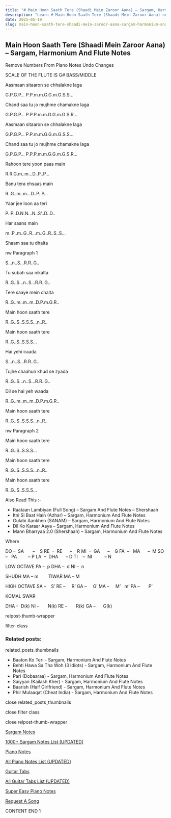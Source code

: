 ```yaml
---
title: "# Main Hoon Saath Tere (Shaadi Mein Zaroor Aana) – Sargam, Harmonium And Flute Notes"
description: "Learn # Main Hoon Saath Tere (Shaadi Mein Zaroor Aana) notes, sargam, harmonium notations and flute notes. Easy step-by-step tutorial for beginners."
date: 2025-05-19
slug: main-hoon-saath-tere-shaadi-mein-zaroor-aana-sargam-harmonium-and-flute-notes
---
```


## Main Hoon Saath Tere (Shaadi Mein Zaroor Aana) – Sargam, Harmonium And Flute Notes

Remove Numbers From Piano Notes
Undo Changes

SCALE OF THE FLUTE IS G# BASS/MIDDLE

Aasmaan sitaaron se chhalakne laga

G.P.G.P… P.P.m.m.G.G.m.G.S.S…

Chand saa tu jo mujhme chamakne laga

G.P.G.P… P.P.P.m.m.G.G.m.G.S.R…

Aasmaan sitaaron se chhalakne laga

G.P.G.P… P.P.m.m.G.G.m.G.S.S…

Chand saa tu jo mujhme chamakne laga

G.P.G.P… P.P.P.m.m.G.G.m.G.S.R…

Rahoon tere yoon paas main

R.R.G.m..m…D..P..P…

Banu tera ehsaas main

R..G..m..m…D..P..P…

Yaar jee loon aa teri

P..P..D.N.N…N..S’..D..D..

Har saans main

m..P..m..G..R…m..G..R..S..S…

Shaam saa tu dhalta

nw Paragraph 1

S…n..S…R.R..G..

Tu subah saa nikalta

R..G..S…n..S…R.R..G..

Tere saaye mein chalta

R..G..m..m..m..D.P.m.G.R..

Main hoon saath tere

R..G..S..S.S.S…n..R..

Main hoon saath tere

R..G..S..S.S.S…

Hai yehi iraada

S…n..S…R.R..G..

Tujhe chaahun khud se zyada

R..G..S…n..S…R.R..G..

Dil se hai yeh waada

R..G..m..m..m..D.P.m.G.R..

Main hoon saath tere

R..G..S..S.S.S…n..R..

nw Paragraph 2

Main hoon saath tere

R..G..S..S.S.S…

Main hoon saath tere

R..G..S..S.S.S…n..R..

Main hoon saath tere

R..G..S..S.S.S…

Also Read This :-

* Raataan Lambiyan (Full Song) – Sargam And Flute Notes – Shershaah
* Itni Si Baat Hain (Azhar) – Sargam, Harmonium And Flute Notes
* Gulabi Aankhen (SANAM) – Sargam, Harmonium And Flute Notes
* Dil Ko Karaar Aaya – Sargam, Harmonium And Flute Notes
* Mann Bharryaa 2.0 (Shershaah) – Sargam, Harmonium And Flute Notes

Where

DO –  SA       –    S
RE  –  RE      –    R
MI  –  GA      –    G
FA  –   MA      –  M
SO  –   PA         – P
LA  –  DHA      – D
TI    –  NI          – N

LOW OCTAVE
PA –  p
DHA –  d
NI –  n

SHUDH MA – m        TIWAR MA – M

HIGH OCTAVE
SA –    S’
RE –     R’
GA –     G’
MA –     M’   m’
PA –       P’

KOMAL SWAR

DHA –  D(k)
NI –       N(k)
RE –       R(k)
GA –      G(k)

relpost-thumb-wrapper

filter-class

### Related posts:

related_posts_thumbnails

* Baaton Ko Teri - Sargam, Harmonium And Flute Notes
* Behti Hawa Sa Tha Woh (3 Idiots) - Sargam, Harmonium And Flute Notes
* Pari (Dobaaraa) - Sargam, Harmonium And Flute Notes
* Saiyyan (Kailash Kher) - Sargam, Harmonium And Flute Notes
* Baarish (Half Girlfriend) - Sargam, Harmonium And Flute Notes
* Phir Mulaaqat (Cheat India) - Sargam, Harmonium And Flute Notes

close related_posts_thumbnails

close filter class

close relpost-thumb-wrapper

[Sargam Notes](https://www.notationsworld.com/sargam-notes.html)

[1000+ Sargam Notes List (UPDATED)](https://www.notationsworld.com/all-songs-list-sargam-notes.html)

[Piano Notes](https://www.notationsworld.com/piano-notes.html)

[All Piano Notes List (UPDATED)](https://www.notationsworld.com/all-songs-list-piano-notes.html)

[Guitar Tabs](https://www.notationsworld.com/guitar-tabs.html)

[All Guitar Tabs List (UPDATED)](https://www.notationsworld.com/all-songs-list-guitar-tabs.html)

[Super Easy Piano Notes](https://studywall.in/)

[Request A Song](https://www.notationsworld.com/request-a-song.html)

CONTENT END 1

